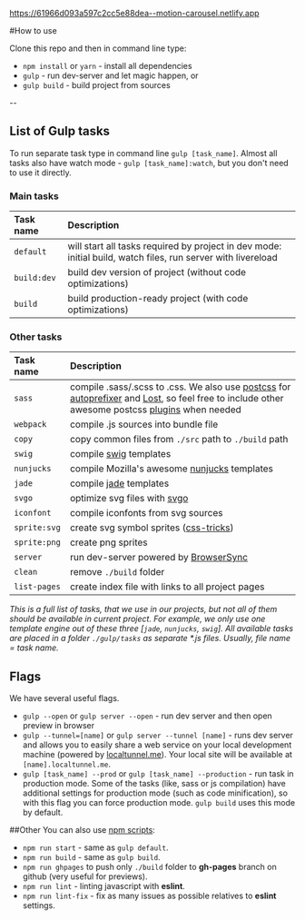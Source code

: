 https://61966d093a597c2cc5e88dea--motion-carousel.netlify.app

#How to use

Clone this repo and then in command line type:

- `npm install` or `yarn` - install all dependencies
- `gulp` - run dev-server and let magic happen, or
- `gulp build` - build project from sources

--

## List of Gulp tasks

To run separate task type in command line `gulp [task_name]`.
Almost all tasks also have watch mode - `gulp [task_name]:watch`, but you don't need to use it directly.

### Main tasks

| Task name   | Description                                                                                                  |
| :---------- | :----------------------------------------------------------------------------------------------------------- |
| `default`   | will start all tasks required by project in dev mode: initial build, watch files, run server with livereload |
| `build:dev` | build dev version of project (without code optimizations)                                                    |
| `build`     | build production-ready project (with code optimizations)                                                     |

### Other tasks

| Task name    | Description                                                                                                                                                                                                                                                                                                          |
| :----------- | :------------------------------------------------------------------------------------------------------------------------------------------------------------------------------------------------------------------------------------------------------------------------------------------------------------------- |
| `sass`       | compile .sass/.scss to .css. We also use [postcss](https://github.com/postcss/postcss) for [autoprefixer](https://github.com/postcss/autoprefixer) and [Lost](https://github.com/peterramsing/lost), so feel free to include other awesome postcss [plugins](https://github.com/postcss/postcss#plugins) when needed |
| `webpack`    | compile .js sources into bundle file                                                                                                                                                                                                                                                                                 |
| `copy`       | copy common files from `./src` path to `./build` path                                                                                                                                                                                                                                                                |
| `swig`       | compile [swig](http://paularmstrong.github.io/swig/) templates                                                                                                                                                                                                                                                       |
| `nunjucks`   | compile Mozilla's awesome [nunjucks](https://mozilla.github.io/nunjucks/) templates                                                                                                                                                                                                                                  |
| `jade`       | compile [jade](http://jade-lang.com/) templates                                                                                                                                                                                                                                                                      |
| `svgo`       | optimize svg files with [svgo](https://github.com/svg/svgo)                                                                                                                                                                                                                                                          |
| `iconfont`   | compile iconfonts from svg sources                                                                                                                                                                                                                                                                                   |
| `sprite:svg` | create svg symbol sprites ([css-tricks](https://css-tricks.com/svg-sprites-use-better-icon-fonts/))                                                                                                                                                                                                                  |
| `sprite:png` | create png sprites                                                                                                                                                                                                                                                                                                   |
| `server`     | run dev-server powered by [BrowserSync](https://www.browsersync.io/)                                                                                                                                                                                                                                                 |
| `clean`      | remove `./build` folder                                                                                                                                                                                                                                                                                              |
| `list-pages` | create index file with links to all project pages                                                                                                                                                                                                                                                                    |

_This is a full list of tasks, that we use in our projects, but not all of them should be available in current project. For example, we only use one template engine out of these three [`jade`, `nunjucks`, `swig`]. All available tasks are placed in a folder `./gulp/tasks` as separate \*.js files. Usually, file name = task name._

## Flags

We have several useful flags.

- `gulp --open` or `gulp server --open` - run dev server and then open preview in browser
- `gulp --tunnel=[name]` or `gulp server --tunnel [name]` - runs dev server and allows you to easily share a web service on your local development machine (powered by [localtunnel.me](https://localtunnel.me/)). Your local site will be available at `[name].localtunnel.me`.
- `gulp [task_name] --prod` or `gulp [task_name] --production` - run task in production mode. Some of the tasks (like, sass or js compilation) have additional settings for production mode (such as code minification), so with this flag you can force production mode. `gulp build` uses this mode by default.

##Other
You can also use [npm scripts](https://docs.npmjs.com/misc/scripts):

- `npm run start` - same as `gulp default`.
- `npm run build` - same as `gulp build`.
- `npm run ghpages` to push only `./build` folder to **gh-pages** branch on github (very useful for previews).
- `npm run lint` - linting javascript with **eslint**.
- `npm run lint-fix` - fix as many issues as possible relatives to **eslint** settings.
